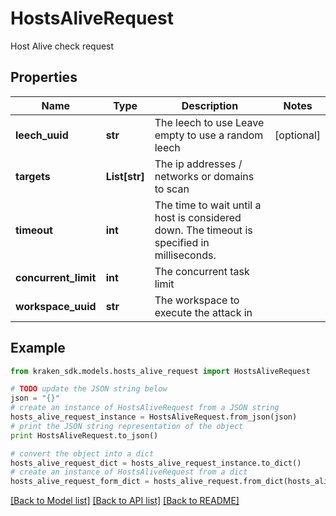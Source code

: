# HostsAliveRequest

Host Alive check request

## Properties
Name | Type | Description | Notes
------------ | ------------- | ------------- | -------------
**leech_uuid** | **str** | The leech to use  Leave empty to use a random leech | [optional] 
**targets** | **List[str]** | The ip addresses / networks or domains to scan | 
**timeout** | **int** | The time to wait until a host is considered down.  The timeout is specified in milliseconds. | 
**concurrent_limit** | **int** | The concurrent task limit | 
**workspace_uuid** | **str** | The workspace to execute the attack in | 

## Example

```python
from kraken_sdk.models.hosts_alive_request import HostsAliveRequest

# TODO update the JSON string below
json = "{}"
# create an instance of HostsAliveRequest from a JSON string
hosts_alive_request_instance = HostsAliveRequest.from_json(json)
# print the JSON string representation of the object
print HostsAliveRequest.to_json()

# convert the object into a dict
hosts_alive_request_dict = hosts_alive_request_instance.to_dict()
# create an instance of HostsAliveRequest from a dict
hosts_alive_request_form_dict = hosts_alive_request.from_dict(hosts_alive_request_dict)
```
[[Back to Model list]](../README.md#documentation-for-models) [[Back to API list]](../README.md#documentation-for-api-endpoints) [[Back to README]](../README.md)


